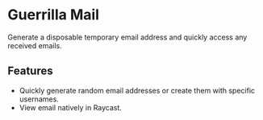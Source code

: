 # Guerrilla Mail

Generate a disposable temporary email address and quickly access any received emails.

## Features

- Quickly generate random email addresses or create them with specific usernames.
- View email natively in Raycast.

